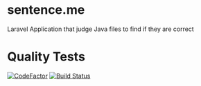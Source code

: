# sentence.me
Laravel Application that judge Java files to find if they are correct
# Quality Tests

[![CodeFactor](https://www.codefactor.io/repository/github/thelacrox/sentence.me/badge)](https://www.codefactor.io/repository/github/thelacrox/sentence.me)
[![Build Status](https://semaphoreci.com/api/v1/projects/e07a8926-d462-4fa8-ac19-ae0b20ff0675/2734592/badge.svg)](https://semaphoreci.com/antoniopaco-54/sentence-me)
